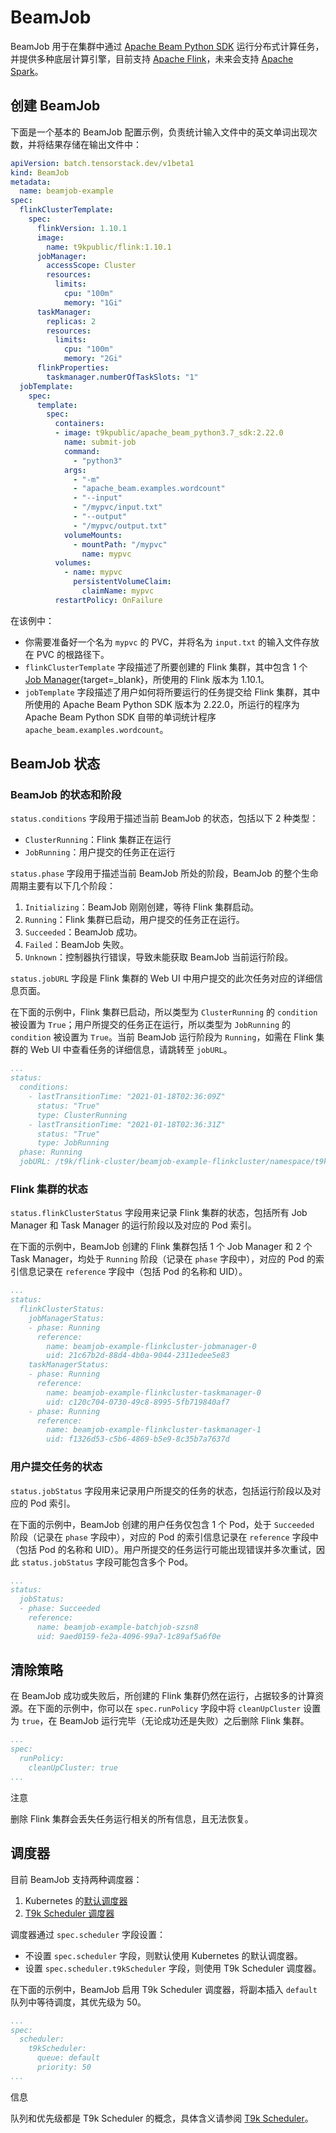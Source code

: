 # BeamJob

BeamJob 用于在集群中通过 <a target="_blank" rel="noopener noreferrer" href="https://beam.apache.org/documentation/sdks/python/">Apache Beam Python SDK</a> 运行分布式计算任务，并提供多种底层计算引擎，目前支持 <a target="_blank" rel="noopener noreferrer" href="https://flink.apache.org/">Apache Flink</a>，未来会支持 <a target="_blank" rel="noopener noreferrer" href="https://spark.apache.org/">Apache Spark</a>。

## 创建 BeamJob

下面是一个基本的 BeamJob 配置示例，负责统计输入文件中的英文单词出现次数，并将结果存储在输出文件中：

```yaml
apiVersion: batch.tensorstack.dev/v1beta1
kind: BeamJob
metadata:
  name: beamjob-example
spec:
  flinkClusterTemplate:
    spec:
      flinkVersion: 1.10.1
      image:
        name: t9kpublic/flink:1.10.1
      jobManager:
        accessScope: Cluster
        resources:
          limits:
            cpu: "100m"
            memory: "1Gi"
      taskManager:
        replicas: 2
        resources:
          limits:
            cpu: "100m"
            memory: "2Gi"
      flinkProperties:
        taskmanager.numberOfTaskSlots: "1"
  jobTemplate:
    spec:
      template:
        spec:
          containers:
          - image: t9kpublic/apache_beam_python3.7_sdk:2.22.0
            name: submit-job
            command:
              - "python3"
            args:
              - "-m"
              - "apache_beam.examples.wordcount"
              - "--input"
              - "/mypvc/input.txt"
              - "--output"
              - "/mypvc/output.txt"
            volumeMounts:
              - mountPath: "/mypvc"
                name: mypvc
          volumes:
            - name: mypvc
              persistentVolumeClaim:
                claimName: mypvc
          restartPolicy: OnFailure
```

在该例中：

* 你需要准备好一个名为 `mypvc` 的 PVC，并将名为 `input.txt` 的输入文件存放在 PVC 的根路径下。
* `flinkClusterTemplate` 字段描述了所要创建的 Flink 集群，其中包含 1 个 <a target="_blank" rel="noopener noreferrer" href="https://nightlies.apache.org/flink/flink-docs-release-1.11/concepts/flink-architecture.html#jobmanager) 和 2 个 [Task Manager](https://nightlies.apache.org/flink/flink-docs-release-1.11/concepts/flink-architecture.html#taskmanagers">Job Manager</a>{target=_blank}，所使用的 Flink 版本为 1.10.1。
* `jobTemplate` 字段描述了用户如何将所要运行的任务提交给 Flink 集群，其中所使用的 Apache Beam Python SDK 版本为 2.22.0，所运行的程序为 Apache Beam Python SDK 自带的单词统计程序 `apache_beam.examples.wordcount`。

## BeamJob 状态

### BeamJob 的状态和阶段

`status.conditions` 字段用于描述当前 BeamJob 的状态，包括以下 2 种类型：

* `ClusterRunning`：Flink 集群正在运行
* `JobRunning`：用户提交的任务正在运行

`status.phase` 字段用于描述当前 BeamJob 所处的阶段，BeamJob 的整个生命周期主要有以下几个阶段：

1. `Initializing`：BeamJob 刚刚创建，等待 Flink 集群启动。
2. `Running`：Flink 集群已启动，用户提交的任务正在运行。
3. `Succeeded`：BeamJob 成功。
4. `Failed`：BeamJob 失败。
5. `Unknown`：控制器执行错误，导致未能获取 BeamJob 当前运行阶段。

`status.jobURL` 字段是 Flink 集群的 Web UI 中用户提交的此次任务对应的详细信息页面。

在下面的示例中，Flink 集群已启动，所以类型为 `ClusterRunning` 的 `condition` 被设置为 `True`；用户所提交的任务正在运行，所以类型为 `JobRunning` 的 `condition` 被设置为 `True`。当前 BeamJob 运行阶段为 `Running`，如需在 Flink 集群的 Web UI 中查看任务的详细信息，请跳转至 `jobURL`。

```yaml
...
status:
  conditions:
    - lastTransitionTime: "2021-01-18T02:36:09Z"
      status: "True"
      type: ClusterRunning
    - lastTransitionTime: "2021-01-18T02:36:31Z"
      status: "True"
      type: JobRunning
  phase: Running
  jobURL: /t9k/flink-cluster/beamjob-example-flinkcluster/namespace/t9k-example/#/job/c9f62e4d61d089f351ab1f8b29e1df32/overview/
```

### Flink 集群的状态

`status.flinkClusterStatus` 字段用来记录 Flink 集群的状态，包括所有 Job Manager 和 Task Manager 的运行阶段以及对应的 Pod 索引。

在下面的示例中，BeamJob 创建的 Flink 集群包括 1 个 Job Manager 和 2 个 Task Manager，均处于 `Running` 阶段（记录在 `phase` 字段中），对应的 Pod 的索引信息记录在 `reference` 字段中（包括 Pod 的名称和 UID）。

```yaml
...
status:
  flinkClusterStatus:
    jobManagerStatus:
    - phase: Running
      reference:
        name: beamjob-example-flinkcluster-jobmanager-0
        uid: 21c67b2d-88d4-4b0a-9044-2311edee5e83
    taskManagerStatus:
    - phase: Running
      reference:
        name: beamjob-example-flinkcluster-taskmanager-0
        uid: c120c704-0730-49c8-8995-5fb719840af7
    - phase: Running
      reference:
        name: beamjob-example-flinkcluster-taskmanager-1
        uid: f1326d53-c5b6-4869-b5e9-8c35b7a7637d
```

### 用户提交任务的状态

`status.jobStatus` 字段用来记录用户所提交的任务的状态，包括运行阶段以及对应的 Pod 索引。

在下面的示例中，BeamJob 创建的用户任务仅包含 1 个 Pod，处于 `Succeeded` 阶段（记录在 `phase` 字段中），对应的 Pod 的索引信息记录在 `reference` 字段中（包括 Pod 的名称和 UID）。用户所提交的任务运行可能出现错误并多次重试，因此 `status.jobStatus` 字段可能包含多个 Pod。

```yaml
...
status:
  jobStatus:
  - phase: Succeeded
    reference:
      name: beamjob-example-batchjob-szsn8
      uid: 9aed0159-fe2a-4096-99a7-1c89af5a6f0e
```

## 清除策略

在 BeamJob 成功或失败后，所创建的 Flink 集群仍然在运行，占据较多的计算资源。在下面的示例中，你可以在 `spec.runPolicy` 字段中将 `cleanUpCluster` 设置为 `true`，在 BeamJob 运行完毕（无论成功还是失败）之后删除 Flink 集群。

```yaml
...
spec:
  runPolicy:
    cleanUpCluster: true
...
```

<aside class="note">
<div class="title">注意</div>

删除 Flink 集群会丢失任务运行相关的所有信息，且无法恢复。

</aside>

## 调度器

目前 BeamJob 支持两种调度器：

1. Kubernetes 的<a target="_blank" rel="noopener noreferrer" href="https://kubernetes.io/docs/concepts/scheduling-eviction/kube-scheduler/#kube-scheduler">默认调度器</a>
2. [T9k Scheduler 调度器]()

调度器通过 `spec.scheduler` 字段设置：

* 不设置 `spec.scheduler` 字段，则默认使用 Kubernetes 的默认调度器。
* 设置 `spec.scheduler.t9kScheduler` 字段，则使用 T9k Scheduler 调度器。

在下面的示例中，BeamJob 启用 T9k Scheduler 调度器，将副本插入 `default` 队列中等待调度，其优先级为 50。

```yaml
...
spec:
  scheduler:
    t9kScheduler:
      queue: default
      priority: 50
...
```

<aside class="note info">
<div class="title">信息</div>

队列和优先级都是 T9k Scheduler 的概念，具体含义请参阅 [T9k Scheduler]()。

</aside>
